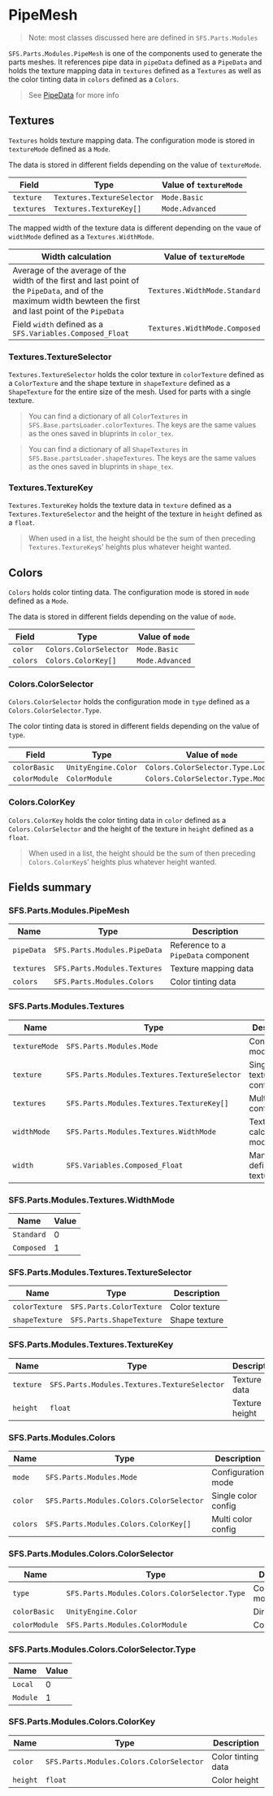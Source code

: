 # PipeMesh
> Note: most classes discussed here are defined in `SFS.Parts.Modules`

`SFS.Parts.Modules.PipeMesh` is one of the components used to generate the parts meshes. It references pipe data in `pipeData` defined as a `PipeData` and holds the texture mapping data in `textures` defined as a `Textures` as well as the color tinting data in `colors` defined as a `Colors`.

> See [PipeData](./SurfaceData/PolygonData/PipeData/PipeData.md) for more info

## Textures
`Textures` holds texture mapping data. The configuration mode is stored in `textureMode` defined as a `Mode`.

The data is stored in different fields depending on the value of `textureMode`.

| Field | Type | Value of `textureMode` |
|-|-|-|
| `texture` | `Textures.TextureSelector` | `Mode.Basic` |
| `textures` | `Textures.TextureKey[]` | `Mode.Advanced` |

The mapped width of the texture data is different depending on the vaue of `widthMode` defined as a `Textures.WidthMode`.

| Width calculation | Value of `textureMode` |
|-|-|
| Average of the average of the width of the first and last point of the `PipeData`, and of the maximum width bewteen the first and last point of the `PipeData`  | `Textures.WidthMode.Standard` |
| Field `width` defined as a `SFS.Variables.Composed_Float`  | `Textures.WidthMode.Composed` |

### Textures.TextureSelector
`Textures.TextureSelector` holds the color texture in `colorTexture` defined as a `ColorTexture` and the shape texture in `shapeTexture` defined as a `ShapeTexture` for the entire size of the mesh. Used for parts with a single texture.

> You can find a dictionary of all `ColorTextures` in `SFS.Base.partsLoader.colorTextures`. The keys are the same values as the ones saved in bluprints in `color_tex`.

> You can find a dictionary of all `ShapeTextures` in `SFS.Base.partsLoader.shapeTextures`. The keys are the same values as the ones saved in bluprints in `shape_tex`.

### Textures.TextureKey
`Textures.TextureKey` holds the texture data in `texture` defined as a `Textures.TextureSelector` and the height of the texture in `height` defined as a `float`.

> When used in a list, the height should be the sum of then preceding `Textures.TextureKey`s' heights plus whatever height wanted.

## Colors
`Colors` holds color tinting data. The configuration mode is stored in `mode` defined as a `Mode`.

The data is stored in different fields depending on the value of `mode`.

| Field | Type | Value of `mode` |
|-|-|-|
| `color` | `Colors.ColorSelector` | `Mode.Basic` |
| `colors` | `Colors.ColorKey[]` | `Mode.Advanced` |

### Colors.ColorSelector
`Colors.ColorSelector` holds the configuration mode in `type` defined as a `Colors.ColorSelector.Type`.

The color tinting data is stored in different fields depending on the value of `type`.

| Field | Type | Value of `mode` |
|-|-|-|
| `colorBasic` | `UnityEngine.Color` | `Colors.ColorSelector.Type.Local` |
| `colorModule` | `ColorModule` | `Colors.ColorSelector.Type.Module` |

### Colors.ColorKey
`Colors.ColorKey` holds the color tinting data in `color` defined as a `Colors.ColorSelector` and the height of the texture in `height` defined as a `float`.

> When used in a list, the height should be the sum of then preceding `Colors.ColorKey`s' heights plus whatever height wanted.

## Fields summary
### SFS.Parts.Modules.PipeMesh
| Name | Type | Description |
|-|-|-|
| `pipeData` | `SFS.Parts.Modules.PipeData` | Reference to a `PipeData` component |
| `textures` | `SFS.Parts.Modules.Textures` | Texture mapping data |
| `colors` | `SFS.Parts.Modules.Colors` | Color tinting data |

### SFS.Parts.Modules.Textures
| Name | Type | Description |
|-|-|-|
| `textureMode` |  `SFS.Parts.Modules.Mode` | Configuration mode |
| `texture` | `SFS.Parts.Modules.Textures.TextureSelector` | Single texture config |
| `textures` | `SFS.Parts.Modules.Textures.TextureKey[]` | Multi texture config |
| `widthMode` | `SFS.Parts.Modules.Textures.WidthMode` | Texture width calculation mode |
| `width` | `SFS.Variables.Composed_Float` | Manually defined texture width |

### SFS.Parts.Modules.Textures.WidthMode
| Name | Value |
|-|-|
| `Standard` | 0 |
| `Composed` | 1 |

### SFS.Parts.Modules.Textures.TextureSelector
| Name | Type | Description |
|-|-|-|
| `colorTexture` | `SFS.Parts.ColorTexture` | Color texture |
| `shapeTexture` | `SFS.Parts.ShapeTexture` | Shape texture |

### SFS.Parts.Modules.Textures.TextureKey
| Name | Type | Description |
|-|-|-|
| `texture` | `SFS.Parts.Modules.Textures.TextureSelector` | Texture data |
| `height` | `float` | Texture height |

### SFS.Parts.Modules.Colors
| Name | Type | Description |
|-|-|-|
| `mode` |  `SFS.Parts.Modules.Mode` | Configuration mode |
| `color` | `SFS.Parts.Modules.Colors.ColorSelector` | Single color config |
| `colors` | `SFS.Parts.Modules.Colors.ColorKey[]` | Multi color config |

### SFS.Parts.Modules.Colors.ColorSelector
| Name | Type | Description |
|-|-|-|
| `type` | `SFS.Parts.Modules.Colors.ColorSelector.Type` | Configuratioon mode |
| `colorBasic` | `UnityEngine.Color` | Direct color |
| `colorModule` | `SFS.Parts.Modules.ColorModule` | Color provider |

### SFS.Parts.Modules.Colors.ColorSelector.Type
| Name | Value |
|-|-|
| `Local` | 0 |
| `Module` | 1 |

### SFS.Parts.Modules.Colors.ColorKey
| Name | Type | Description |
|-|-|-|
| `color` | `SFS.Parts.Modules.Colors.ColorSelector` | Color tinting data |
| `height` | `float` | Color height |